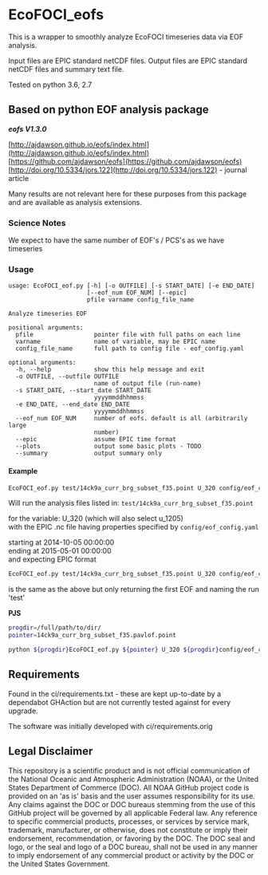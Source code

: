 # EcoFOCI_eofs

This is a wrapper to smoothly analyze EcoFOCI timeseries data via EOF analysis.

Input files are EPIC standard netCDF files.  Output files are EPIC standard netCDF files and summary text file.

Tested on python 3.6, 2.7

## Based on python EOF analysis package

***eofs V1.3.0***

[http://ajdawson.github.io/eofs/index.html](http://ajdawson.github.io/eofs/index.html)  
[https://github.com/ajdawson/eofs](https://github.com/ajdawson/eofs)  
[http://doi.org/10.5334/jors.122](http://doi.org/10.5334/jors.122) - journal article  

Many results are not relevant here for these purposes from this package and are available as analysis extensions.

### Science Notes

We expect to have the same number of EOF's / PCS's as we have timeseries

### Usage

```text
usage: EcoFOCI_eof.py [-h] [-o OUTFILE] [-s START_DATE] [-e END_DATE]
                      [--eof_num EOF_NUM] [--epic]
                      pfile varname config_file_name

Analyze timeseries EOF

positional arguments:
  pfile                 pointer file with full paths on each line
  varname               name of variable, may be EPIC name
  config_file_name      full path to config file - eof_config.yaml

optional arguments:
  -h, --help            show this help message and exit
  -o OUTFILE, --outfile OUTFILE
                        name of output file (run-name)
  -s START_DATE, --start_date START_DATE
                        yyyymmddhhmmss
  -e END_DATE, --end_date END_DATE
                        yyyymmddhhmmss
  --eof_num EOF_NUM     number of eofs. default is all (arbitrarily large
                        number)
  --epic                assume EPIC time format
  --plots               output some basic plots - TODO
  --summary             output summary only
```

#### Example

```bash
EcoFOCI_eof.py test/14ck9a_curr_brg_subset_f35.point U_320 config/eof_config.yaml -s 20141005000000 -e 20150501000000 --epic
```

Will run the analysis files listed in: `test/14ck9a_curr_brg_subset_f35.point`

for the variable: U_320 (which will also select u_1205)  
with the EPIC .nc file having properties specified by `config/eof_config.yaml`

starting at 2014-10-05 00:00:00  
ending at 2015-05-01 00:00:00  
and expecting  EPIC format

```bash
EcoFOCI_eof.py test/14ck9a_curr_brg_subset_f35.point U_320 config/eof_config.yaml -s 20141005000000 -e 20150501000000 -eof_num=1 -o=test --epic
```

is the same as the above but only returning the first EOF and naming the run 'test'

**PJS**

```bash
progdir=/full/path/to/dir/  
pointer=14ck9a_curr_brg_subset_f35.pavlof.point

python ${progdir}EcoFOCI_eof.py ${pointer} U_320 ${progdir}config/eof_config.yaml -s 20141005000000 -e 20150501000000 --epic -o eof_results
```

## Requirements

Found in the ci/requirements.txt - these are kept up-to-date by a dependabot GHAction but are not currently tested against for every upgrade.

The software was initially developed with ci/requirements.orig

## Legal Disclaimer

This repository is a scientific product and is not official communication of the National Oceanic and Atmospheric Administration (NOAA), or the United States Department of Commerce (DOC).
All NOAA GitHub project code is provided on an 'as is' basis and the user assumes responsibility for its use.
Any claims against the DOC or DOC bureaus stemming from the use of this GitHub project will be governed by all applicable Federal law.
Any reference to specific commercial products, processes, or services by service mark, trademark, manufacturer, or otherwise, does not constitute or imply their endorsement, recommendation, or favoring by the DOC.
The DOC seal and logo, or the seal and logo of a DOC bureau, shall not be used in any manner to imply endorsement of any commercial product or activity by the DOC or the United States Government.
